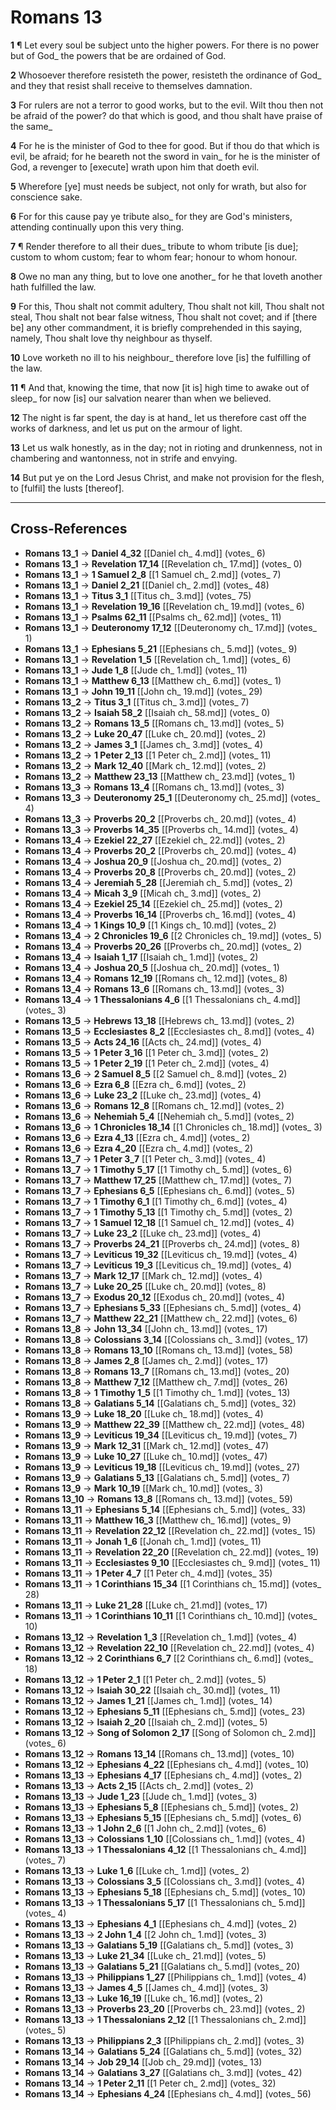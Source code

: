 # Romans 13

**1** ¶ Let every soul be subject unto the higher powers. For there is no power but of God_ the powers that be are ordained of God.

**2** Whosoever therefore resisteth the power, resisteth the ordinance of God_ and they that resist shall receive to themselves damnation.

**3** For rulers are not a terror to good works, but to the evil. Wilt thou then not be afraid of the power? do that which is good, and thou shalt have praise of the same_

**4** For he is the minister of God to thee for good. But if thou do that which is evil, be afraid; for he beareth not the sword in vain_ for he is the minister of God, a revenger to [execute] wrath upon him that doeth evil.

**5** Wherefore [ye] must needs be subject, not only for wrath, but also for conscience sake.

**6** For for this cause pay ye tribute also_ for they are God's ministers, attending continually upon this very thing.

**7** ¶ Render therefore to all their dues_ tribute to whom tribute [is due]; custom to whom custom; fear to whom fear; honour to whom honour.

**8** Owe no man any thing, but to love one another_ for he that loveth another hath fulfilled the law.

**9** For this, Thou shalt not commit adultery, Thou shalt not kill, Thou shalt not steal, Thou shalt not bear false witness, Thou shalt not covet; and if [there be] any other commandment, it is briefly comprehended in this saying, namely, Thou shalt love thy neighbour as thyself.

**10** Love worketh no ill to his neighbour_ therefore love [is] the fulfilling of the law.

**11** ¶ And that, knowing the time, that now [it is] high time to awake out of sleep_ for now [is] our salvation nearer than when we believed.

**12** The night is far spent, the day is at hand_ let us therefore cast off the works of darkness, and let us put on the armour of light.

**13** Let us walk honestly, as in the day; not in rioting and drunkenness, not in chambering and wantonness, not in strife and envying.

**14** But put ye on the Lord Jesus Christ, and make not provision for the flesh, to [fulfil] the lusts [thereof].

---

## Cross-References

- **Romans 13_1** → **Daniel 4_32** [[Daniel ch_ 4.md]] (votes_ 6)
- **Romans 13_1** → **Revelation 17_14** [[Revelation ch_ 17.md]] (votes_ 0)
- **Romans 13_1** → **1 Samuel 2_8** [[1 Samuel ch_ 2.md]] (votes_ 7)
- **Romans 13_1** → **Daniel 2_21** [[Daniel ch_ 2.md]] (votes_ 48)
- **Romans 13_1** → **Titus 3_1** [[Titus ch_ 3.md]] (votes_ 75)
- **Romans 13_1** → **Revelation 19_16** [[Revelation ch_ 19.md]] (votes_ 6)
- **Romans 13_1** → **Psalms 62_11** [[Psalms ch_ 62.md]] (votes_ 11)
- **Romans 13_1** → **Deuteronomy 17_12** [[Deuteronomy ch_ 17.md]] (votes_ 1)
- **Romans 13_1** → **Ephesians 5_21** [[Ephesians ch_ 5.md]] (votes_ 9)
- **Romans 13_1** → **Revelation 1_5** [[Revelation ch_ 1.md]] (votes_ 6)
- **Romans 13_1** → **Jude 1_8** [[Jude ch_ 1.md]] (votes_ 11)
- **Romans 13_1** → **Matthew 6_13** [[Matthew ch_ 6.md]] (votes_ 1)
- **Romans 13_1** → **John 19_11** [[John ch_ 19.md]] (votes_ 29)
- **Romans 13_2** → **Titus 3_1** [[Titus ch_ 3.md]] (votes_ 7)
- **Romans 13_2** → **Isaiah 58_2** [[Isaiah ch_ 58.md]] (votes_ 0)
- **Romans 13_2** → **Romans 13_5** [[Romans ch_ 13.md]] (votes_ 5)
- **Romans 13_2** → **Luke 20_47** [[Luke ch_ 20.md]] (votes_ 2)
- **Romans 13_2** → **James 3_1** [[James ch_ 3.md]] (votes_ 4)
- **Romans 13_2** → **1 Peter 2_13** [[1 Peter ch_ 2.md]] (votes_ 11)
- **Romans 13_2** → **Mark 12_40** [[Mark ch_ 12.md]] (votes_ 2)
- **Romans 13_2** → **Matthew 23_13** [[Matthew ch_ 23.md]] (votes_ 1)
- **Romans 13_3** → **Romans 13_4** [[Romans ch_ 13.md]] (votes_ 3)
- **Romans 13_3** → **Deuteronomy 25_1** [[Deuteronomy ch_ 25.md]] (votes_ 4)
- **Romans 13_3** → **Proverbs 20_2** [[Proverbs ch_ 20.md]] (votes_ 4)
- **Romans 13_3** → **Proverbs 14_35** [[Proverbs ch_ 14.md]] (votes_ 4)
- **Romans 13_4** → **Ezekiel 22_27** [[Ezekiel ch_ 22.md]] (votes_ 2)
- **Romans 13_4** → **Proverbs 20_2** [[Proverbs ch_ 20.md]] (votes_ 4)
- **Romans 13_4** → **Joshua 20_9** [[Joshua ch_ 20.md]] (votes_ 2)
- **Romans 13_4** → **Proverbs 20_8** [[Proverbs ch_ 20.md]] (votes_ 2)
- **Romans 13_4** → **Jeremiah 5_28** [[Jeremiah ch_ 5.md]] (votes_ 2)
- **Romans 13_4** → **Micah 3_9** [[Micah ch_ 3.md]] (votes_ 2)
- **Romans 13_4** → **Ezekiel 25_14** [[Ezekiel ch_ 25.md]] (votes_ 2)
- **Romans 13_4** → **Proverbs 16_14** [[Proverbs ch_ 16.md]] (votes_ 4)
- **Romans 13_4** → **1 Kings 10_9** [[1 Kings ch_ 10.md]] (votes_ 2)
- **Romans 13_4** → **2 Chronicles 19_6** [[2 Chronicles ch_ 19.md]] (votes_ 5)
- **Romans 13_4** → **Proverbs 20_26** [[Proverbs ch_ 20.md]] (votes_ 2)
- **Romans 13_4** → **Isaiah 1_17** [[Isaiah ch_ 1.md]] (votes_ 2)
- **Romans 13_4** → **Joshua 20_5** [[Joshua ch_ 20.md]] (votes_ 1)
- **Romans 13_4** → **Romans 12_19** [[Romans ch_ 12.md]] (votes_ 8)
- **Romans 13_4** → **Romans 13_6** [[Romans ch_ 13.md]] (votes_ 3)
- **Romans 13_4** → **1 Thessalonians 4_6** [[1 Thessalonians ch_ 4.md]] (votes_ 3)
- **Romans 13_5** → **Hebrews 13_18** [[Hebrews ch_ 13.md]] (votes_ 2)
- **Romans 13_5** → **Ecclesiastes 8_2** [[Ecclesiastes ch_ 8.md]] (votes_ 4)
- **Romans 13_5** → **Acts 24_16** [[Acts ch_ 24.md]] (votes_ 4)
- **Romans 13_5** → **1 Peter 3_16** [[1 Peter ch_ 3.md]] (votes_ 2)
- **Romans 13_5** → **1 Peter 2_19** [[1 Peter ch_ 2.md]] (votes_ 4)
- **Romans 13_6** → **2 Samuel 8_5** [[2 Samuel ch_ 8.md]] (votes_ 2)
- **Romans 13_6** → **Ezra 6_8** [[Ezra ch_ 6.md]] (votes_ 2)
- **Romans 13_6** → **Luke 23_2** [[Luke ch_ 23.md]] (votes_ 4)
- **Romans 13_6** → **Romans 12_8** [[Romans ch_ 12.md]] (votes_ 2)
- **Romans 13_6** → **Nehemiah 5_4** [[Nehemiah ch_ 5.md]] (votes_ 2)
- **Romans 13_6** → **1 Chronicles 18_14** [[1 Chronicles ch_ 18.md]] (votes_ 3)
- **Romans 13_6** → **Ezra 4_13** [[Ezra ch_ 4.md]] (votes_ 2)
- **Romans 13_6** → **Ezra 4_20** [[Ezra ch_ 4.md]] (votes_ 2)
- **Romans 13_7** → **1 Peter 3_7** [[1 Peter ch_ 3.md]] (votes_ 4)
- **Romans 13_7** → **1 Timothy 5_17** [[1 Timothy ch_ 5.md]] (votes_ 6)
- **Romans 13_7** → **Matthew 17_25** [[Matthew ch_ 17.md]] (votes_ 7)
- **Romans 13_7** → **Ephesians 6_5** [[Ephesians ch_ 6.md]] (votes_ 5)
- **Romans 13_7** → **1 Timothy 6_1** [[1 Timothy ch_ 6.md]] (votes_ 4)
- **Romans 13_7** → **1 Timothy 5_13** [[1 Timothy ch_ 5.md]] (votes_ 2)
- **Romans 13_7** → **1 Samuel 12_18** [[1 Samuel ch_ 12.md]] (votes_ 4)
- **Romans 13_7** → **Luke 23_2** [[Luke ch_ 23.md]] (votes_ 4)
- **Romans 13_7** → **Proverbs 24_21** [[Proverbs ch_ 24.md]] (votes_ 8)
- **Romans 13_7** → **Leviticus 19_32** [[Leviticus ch_ 19.md]] (votes_ 4)
- **Romans 13_7** → **Leviticus 19_3** [[Leviticus ch_ 19.md]] (votes_ 4)
- **Romans 13_7** → **Mark 12_17** [[Mark ch_ 12.md]] (votes_ 4)
- **Romans 13_7** → **Luke 20_25** [[Luke ch_ 20.md]] (votes_ 8)
- **Romans 13_7** → **Exodus 20_12** [[Exodus ch_ 20.md]] (votes_ 4)
- **Romans 13_7** → **Ephesians 5_33** [[Ephesians ch_ 5.md]] (votes_ 4)
- **Romans 13_7** → **Matthew 22_21** [[Matthew ch_ 22.md]] (votes_ 6)
- **Romans 13_8** → **John 13_34** [[John ch_ 13.md]] (votes_ 17)
- **Romans 13_8** → **Colossians 3_14** [[Colossians ch_ 3.md]] (votes_ 17)
- **Romans 13_8** → **Romans 13_10** [[Romans ch_ 13.md]] (votes_ 58)
- **Romans 13_8** → **James 2_8** [[James ch_ 2.md]] (votes_ 17)
- **Romans 13_8** → **Romans 13_7** [[Romans ch_ 13.md]] (votes_ 20)
- **Romans 13_8** → **Matthew 7_12** [[Matthew ch_ 7.md]] (votes_ 26)
- **Romans 13_8** → **1 Timothy 1_5** [[1 Timothy ch_ 1.md]] (votes_ 13)
- **Romans 13_8** → **Galatians 5_14** [[Galatians ch_ 5.md]] (votes_ 32)
- **Romans 13_9** → **Luke 18_20** [[Luke ch_ 18.md]] (votes_ 4)
- **Romans 13_9** → **Matthew 22_39** [[Matthew ch_ 22.md]] (votes_ 48)
- **Romans 13_9** → **Leviticus 19_34** [[Leviticus ch_ 19.md]] (votes_ 7)
- **Romans 13_9** → **Mark 12_31** [[Mark ch_ 12.md]] (votes_ 47)
- **Romans 13_9** → **Luke 10_27** [[Luke ch_ 10.md]] (votes_ 47)
- **Romans 13_9** → **Leviticus 19_18** [[Leviticus ch_ 19.md]] (votes_ 27)
- **Romans 13_9** → **Galatians 5_13** [[Galatians ch_ 5.md]] (votes_ 7)
- **Romans 13_9** → **Mark 10_19** [[Mark ch_ 10.md]] (votes_ 3)
- **Romans 13_10** → **Romans 13_8** [[Romans ch_ 13.md]] (votes_ 59)
- **Romans 13_11** → **Ephesians 5_14** [[Ephesians ch_ 5.md]] (votes_ 33)
- **Romans 13_11** → **Matthew 16_3** [[Matthew ch_ 16.md]] (votes_ 9)
- **Romans 13_11** → **Revelation 22_12** [[Revelation ch_ 22.md]] (votes_ 15)
- **Romans 13_11** → **Jonah 1_6** [[Jonah ch_ 1.md]] (votes_ 11)
- **Romans 13_11** → **Revelation 22_20** [[Revelation ch_ 22.md]] (votes_ 19)
- **Romans 13_11** → **Ecclesiastes 9_10** [[Ecclesiastes ch_ 9.md]] (votes_ 11)
- **Romans 13_11** → **1 Peter 4_7** [[1 Peter ch_ 4.md]] (votes_ 35)
- **Romans 13_11** → **1 Corinthians 15_34** [[1 Corinthians ch_ 15.md]] (votes_ 28)
- **Romans 13_11** → **Luke 21_28** [[Luke ch_ 21.md]] (votes_ 17)
- **Romans 13_11** → **1 Corinthians 10_11** [[1 Corinthians ch_ 10.md]] (votes_ 10)
- **Romans 13_12** → **Revelation 1_3** [[Revelation ch_ 1.md]] (votes_ 4)
- **Romans 13_12** → **Revelation 22_10** [[Revelation ch_ 22.md]] (votes_ 4)
- **Romans 13_12** → **2 Corinthians 6_7** [[2 Corinthians ch_ 6.md]] (votes_ 18)
- **Romans 13_12** → **1 Peter 2_1** [[1 Peter ch_ 2.md]] (votes_ 5)
- **Romans 13_12** → **Isaiah 30_22** [[Isaiah ch_ 30.md]] (votes_ 11)
- **Romans 13_12** → **James 1_21** [[James ch_ 1.md]] (votes_ 14)
- **Romans 13_12** → **Ephesians 5_11** [[Ephesians ch_ 5.md]] (votes_ 23)
- **Romans 13_12** → **Isaiah 2_20** [[Isaiah ch_ 2.md]] (votes_ 5)
- **Romans 13_12** → **Song of Solomon 2_17** [[Song of Solomon ch_ 2.md]] (votes_ 6)
- **Romans 13_12** → **Romans 13_14** [[Romans ch_ 13.md]] (votes_ 10)
- **Romans 13_12** → **Ephesians 4_22** [[Ephesians ch_ 4.md]] (votes_ 10)
- **Romans 13_13** → **Ephesians 4_17** [[Ephesians ch_ 4.md]] (votes_ 2)
- **Romans 13_13** → **Acts 2_15** [[Acts ch_ 2.md]] (votes_ 2)
- **Romans 13_13** → **Jude 1_23** [[Jude ch_ 1.md]] (votes_ 3)
- **Romans 13_13** → **Ephesians 5_8** [[Ephesians ch_ 5.md]] (votes_ 2)
- **Romans 13_13** → **Ephesians 5_15** [[Ephesians ch_ 5.md]] (votes_ 6)
- **Romans 13_13** → **1 John 2_6** [[1 John ch_ 2.md]] (votes_ 6)
- **Romans 13_13** → **Colossians 1_10** [[Colossians ch_ 1.md]] (votes_ 4)
- **Romans 13_13** → **1 Thessalonians 4_12** [[1 Thessalonians ch_ 4.md]] (votes_ 7)
- **Romans 13_13** → **Luke 1_6** [[Luke ch_ 1.md]] (votes_ 2)
- **Romans 13_13** → **Colossians 3_5** [[Colossians ch_ 3.md]] (votes_ 4)
- **Romans 13_13** → **Ephesians 5_18** [[Ephesians ch_ 5.md]] (votes_ 10)
- **Romans 13_13** → **1 Thessalonians 5_17** [[1 Thessalonians ch_ 5.md]] (votes_ 4)
- **Romans 13_13** → **Ephesians 4_1** [[Ephesians ch_ 4.md]] (votes_ 2)
- **Romans 13_13** → **2 John 1_4** [[2 John ch_ 1.md]] (votes_ 3)
- **Romans 13_13** → **Galatians 5_19** [[Galatians ch_ 5.md]] (votes_ 3)
- **Romans 13_13** → **Luke 21_34** [[Luke ch_ 21.md]] (votes_ 5)
- **Romans 13_13** → **Galatians 5_21** [[Galatians ch_ 5.md]] (votes_ 20)
- **Romans 13_13** → **Philippians 1_27** [[Philippians ch_ 1.md]] (votes_ 4)
- **Romans 13_13** → **James 4_5** [[James ch_ 4.md]] (votes_ 3)
- **Romans 13_13** → **Luke 16_19** [[Luke ch_ 16.md]] (votes_ 2)
- **Romans 13_13** → **Proverbs 23_20** [[Proverbs ch_ 23.md]] (votes_ 2)
- **Romans 13_13** → **1 Thessalonians 2_12** [[1 Thessalonians ch_ 2.md]] (votes_ 5)
- **Romans 13_13** → **Philippians 2_3** [[Philippians ch_ 2.md]] (votes_ 3)
- **Romans 13_14** → **Galatians 5_24** [[Galatians ch_ 5.md]] (votes_ 32)
- **Romans 13_14** → **Job 29_14** [[Job ch_ 29.md]] (votes_ 13)
- **Romans 13_14** → **Galatians 3_27** [[Galatians ch_ 3.md]] (votes_ 42)
- **Romans 13_14** → **1 Peter 2_11** [[1 Peter ch_ 2.md]] (votes_ 32)
- **Romans 13_14** → **Ephesians 4_24** [[Ephesians ch_ 4.md]] (votes_ 56)
